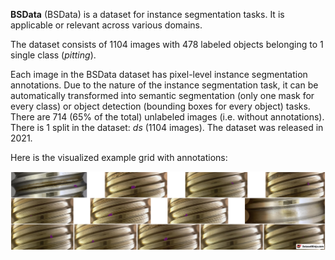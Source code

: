 **BSData** (BSData) is a dataset for instance segmentation tasks. It is applicable or relevant across various domains.

The dataset consists of 1104 images with 478 labeled objects belonging to 1 single class (*pitting*).

Each image in the BSData dataset has pixel-level instance segmentation annotations. Due to the nature of the instance segmentation task, it can be automatically transformed into semantic segmentation (only one mask for every class) or object detection (bounding boxes for every object) tasks. There are 714 (65% of the total) unlabeled images (i.e. without annotations). There is 1 split in the dataset: *ds* (1104 images). The dataset was released in 2021.

Here is the visualized example grid with annotations:

<img src="https://github.com/dataset-ninja/bsdata/raw/main/visualizations/horizontal_grid.png">
